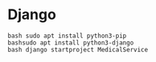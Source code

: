 # Django
```bash sudo apt install python3-pip ``` <br>
```bashsudo apt install python3-django ``` <br>
```bash django startproject MedicalService ``` <br>
